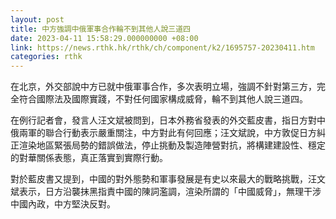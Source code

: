 ```yaml
---
layout: post
title: 中方強調中俄軍事合作輪不到其他人說三道四
date: 2023-04-11 15:58:29.000000000 +08:00
link: https://news.rthk.hk/rthk/ch/component/k2/1695757-20230411.htm
categories: rthk
---
```


在北京，外交部說中方已就中俄軍事合作，多次表明立場，強調不針對第三方，完全符合國際法及國際實踐，不對任何國家構成威脅，輪不到其他人說三道四。

在例行記者會，發言人汪文斌被問到，日本外務省發表的外交藍皮書，指日方對中俄兩軍的聯合行動表示嚴重關注，中方對此有何回應；汪文斌說，中方敦促日方糾正渲染地區緊張局勢的錯誤做法，停止挑動及製造陣營對抗，將構建建設性、穩定的對華關係表態，真正落實到實際行動。

對於藍皮書又提到，中國的對外態勢和軍事發展是有史以來最大的戰略挑戰，汪文斌表示，日方沿襲抹黑指責中國的陳詞濫調，渲染所謂的「中國威脅」，無理干涉中國內政，中方堅決反對。
